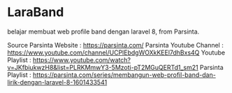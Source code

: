 # LaraBand

belajar membuat web profile band dengan laravel 8, from Parsinta.


Source
Parsinta Website : https://parsinta.com/
Parsinta Youtube Channel : https://www.youtube.com/channel/UCPlEbdgWOXkKEEl7dhBxs4Q
Youtube Playlist : https://www.youtube.com/watch?v=JKfbiukwzH8&list=PLRKMmwY3-5Mzoti-pT2MGuQERTd1_sm21
Parsinta Playlist : https://parsinta.com/series/membangun-web-profil-band-dan-lirik-dengan-laravel-8-1601433541

